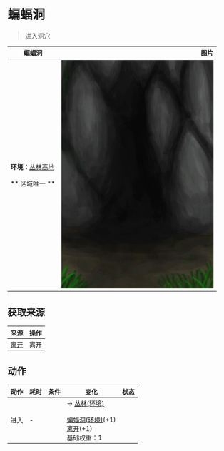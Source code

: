 # 蝙蝠洞  
> 进入洞穴  
  
  蝙蝠洞  |   图片   
 ----  |  ----:   
 **环境：**[丛林高地](JungleHighlands.md)<br><br>** 区域唯一 **  |  ![](Sprite/BatCave.png)   
  
## 获取来源  
来源  |  操作  
----  |  ----  
[离开](CaveBatsExit.md)  |  离开  
## 动作  
动作  |  耗时  |  条件  |  变化  |  状态  
----  |  ----  |  ----  |  ----  |  ----  
进入<br>  |  -  |    |  → [丛林(环境)](Env_Jungle.md)<br><br>[蝙蝠洞(环境)](Env_CaveBats.md)(+1)<br>[离开](CaveBatsExit.md)(+1)<br>基础权重：1<br>  |    
